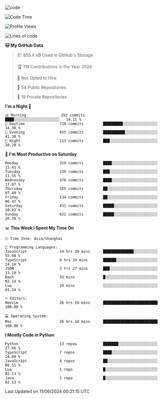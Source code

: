 
<!--
**liuyaanng/liuyaanng** is a ✨ _special_ ✨ repository because its `README.md` (this file) appears on your GitHub profile.

Here are some ideas to get you started:

- 🔭 I’m currently working on ...
- 🌱 I’m currently learning ...
- 👯 I’m looking to collaborate on ...
- 🤔 I’m looking for help with ...
- 💬 Ask me about ...
- 📫 How to reach me: ...
- 😄 Pronouns: ...
- ⚡ Fun fact: ...
-->


![code](https://cdn.jsdelivr.net/gh/liuyaanng/liuyaanng@1.0/code.gif) 

<!--START_SECTION:waka-->
![Code Time](http://img.shields.io/badge/Code%20Time-453%20hrs%206%20mins-blue)

![Profile Views](http://img.shields.io/badge/Profile%20Views-1-blue)

![Lines of code](https://img.shields.io/badge/From%20Hello%20World%20I%27ve%20Written-14.6%20million%20lines%20of%20code-blue)

**🐱 My GitHub Data** 

> 📦 855.4 kB Used in GitHub's Storage 
 > 
> 🏆 119 Contributions in the Year 2024
 > 
> 🚫 Not Opted to Hire
 > 
> 📜 54 Public Repositories 
 > 
> 🔑 19 Private Repositories 
 > 
**I'm a Night 🦉** 

```text
🌞 Morning                292 commits         ████░░░░░░░░░░░░░░░░░░░░░   14.11 % 
🌆 Daytime                710 commits         █████████░░░░░░░░░░░░░░░░   34.30 % 
🌃 Evening                855 commits         ██████████░░░░░░░░░░░░░░░   41.30 % 
🌙 Night                  213 commits         ███░░░░░░░░░░░░░░░░░░░░░░   10.29 % 
```
📅 **I'm Most Productive on Saturday** 

```text
Monday                   319 commits         ████░░░░░░░░░░░░░░░░░░░░░   15.41 % 
Tuesday                  239 commits         ███░░░░░░░░░░░░░░░░░░░░░░   11.55 % 
Wednesday                370 commits         ████░░░░░░░░░░░░░░░░░░░░░   17.87 % 
Thursday                 155 commits         ██░░░░░░░░░░░░░░░░░░░░░░░   07.49 % 
Friday                   134 commits         ██░░░░░░░░░░░░░░░░░░░░░░░   06.47 % 
Saturday                 431 commits         █████░░░░░░░░░░░░░░░░░░░░   20.82 % 
Sunday                   422 commits         █████░░░░░░░░░░░░░░░░░░░░   20.39 % 
```


📊 **This Week I Spent My Time On** 

```text
🕑︎ Time Zone: Asia/Shanghai

💬 Programming Languages: 
JavaScript               14 hrs 39 mins      ██████████████░░░░░░░░░░░   55.98 % 
TypeScript               6 hrs 19 mins       ██████░░░░░░░░░░░░░░░░░░░   24.16 % 
JSON                     3 hrs 27 mins       ███░░░░░░░░░░░░░░░░░░░░░░   13.19 % 
Bash                     33 mins             █░░░░░░░░░░░░░░░░░░░░░░░░   02.14 % 
Lua                      19 mins             ░░░░░░░░░░░░░░░░░░░░░░░░░   01.24 % 

🔥 Editors: 
Neovim                   26 hrs 10 mins      █████████████████████████   100.00 % 

💻 Operating System: 
Mac                      26 hrs 10 mins      █████████████████████████   100.00 % 
```

**I Mostly Code in Python** 

```text
Python                   13 repos            ███████░░░░░░░░░░░░░░░░░░   27.66 % 
TypeScript               7 repos             ████░░░░░░░░░░░░░░░░░░░░░   14.89 % 
JavaScript               4 repos             ██░░░░░░░░░░░░░░░░░░░░░░░   08.51 % 
Lua                      1 repo              █░░░░░░░░░░░░░░░░░░░░░░░░   02.13 % 
Java                     1 repo              █░░░░░░░░░░░░░░░░░░░░░░░░   02.13 % 
```




 Last Updated on 11/06/2024 00:21:15 UTC
<!--END_SECTION:waka-->
